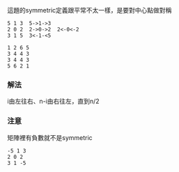 這題的symmetric定義跟平常不太一樣，是要對中心點做對稱
```
5 1 3  5->1->3
2 0 2  2->0->2  2<-0<-2
3 1 5  3<-1-<5
```
```
1 2 6 5
3 4 4 3
3 4 4 3
5 6 2 1
```
### 解法 
i由左往右、n-i由右往左，直到n/2

### 注意
矩陣裡有負數就不是symmetric
```
-5 1 3 
2 0 2  
3 1 -5  
```
